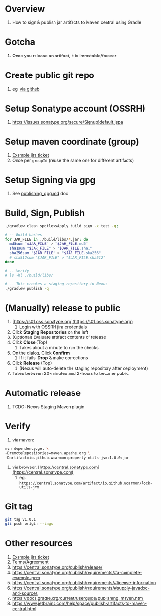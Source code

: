 # Overview
1. How to sign & publish jar artifacts to Maven central using Gradle


# Gotcha
1. Once you release an artifact, it is immutable/forever


# Create public git repo
1. eg. [via github](https://docs.github.com/en/repositories/creating-and-managing-repositories/quickstart-for-repositories)


# Setup Sonatype account (OSSRH)
1. https://issues.sonatype.org/secure/Signup!default.jspa


# Setup maven coordinate (group)
1. [Example jira ticket](https://issues.sonatype.org/browse/OSSRH-97577)
1. Once per `groupId` (reuse the same one for different artifacts)


# Setup Signing via gpg
1. See [publishing_gpg.md](./publishing_gpg.md) doc


# Build, Sign, Publish
```sh
./gradlew clean spotlessApply build sign -x test -q;

# -- Build hashes
for JAR_FILE in ./build/libs/*.jar; do
  md5sum "$JAR_FILE" > "$JAR_FILE.md5"
  sha1sum "$JAR_FILE" > "$JAR_FILE.sha1"
  sha256sum "$JAR_FILE" > "$JAR_FILE.sha256"
  # sha512sum "$JAR_FILE" > "$JAR_FILE.sha512"
done

# -- Verify
# ls -hl ./build/libs/

# -- This creates a staging repository in Nexus
./gradlew publish -q
```


# (Manually) release to public
1. [https://s01.oss.sonatype.org](https://s01.oss.sonatype.org)
    1. Login with OSSRH jira credentials
1. Click **Staging Repositories** on the left
1. (Optional) Evaluate artifact contents of release
1. Click **Close** (Top)
    1. Takes about a minute to run the checks
1. On the dialog, Click **Confirm**
    1. If it fails, **Drop** & make corrections
1. Click **Release** (Top)
    1. (Nexus will auto-delete the staging repository after deployment)
1. Takes between 20-minutes and 2-hours to become public


# Automatic release
1. TODO: Nexus Staging Maven plugin


# Verify
1. via maven:
```bash
mvn dependency:get \
-DremoteRepositories=maven.apache.org \
-Dartifact=io.github.wcarmon:property-utils-jvm:1.0.0:jar
```
1. via browser: [https://central.sonatype.com](https://central.sonatype.com)
    1. eg. `https://central.sonatype.com/artifact/io.github.wcarmon/lock-utils-jvm`



# Git tag
```bash
git tag v1.0.1
git push origin --tags
```


# Other resources
1. [Example jira ticket](https://issues.sonatype.org/browse/OSSRH-97577)
1. [Terms/Agreement](https://central.sonatype.org/publish/producer-terms)
1. https://central.sonatype.org/publish/release/
1. https://central.sonatype.org/publish/requirements/#a-complete-example-pom
1. https://central.sonatype.org/publish/requirements/#license-information
1. https://central.sonatype.org/publish/requirements/#supply-javadoc-and-sources
1. https://docs.gradle.org/current/userguide/publishing_maven.html
1. https://www.jetbrains.com/help/space/publish-artifacts-to-maven-central.html
